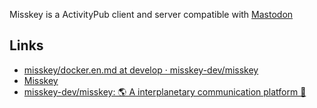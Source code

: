 Misskey is a ActivityPub client and server compatible with [Mastodon](Mastodon.md)


## Links
* [misskey/docker.en.md at develop · misskey-dev/misskey](https://github.com/misskey-dev/misskey/blob/develop/docs/docker.en.md)
* [Misskey](https://misskey.io/)
* [misskey-dev/misskey: 🌎 A interplanetary communication platform 🚀](https://github.com/misskey-dev/misskey)
